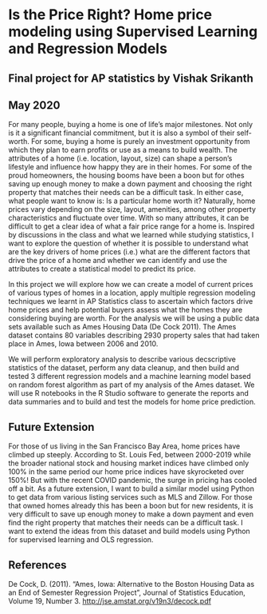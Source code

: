 # Is the Price Right? Home price modeling using Supervised Learning and Regression Models
## Final project for AP statistics by Vishak Srikanth
## May 2020

For many people, buying a home is one of life’s major milestones. Not only is it a significant financial commitment, but it is also a symbol of their self-worth. 
For some, buying a home is purely an investment opportunity from which they plan to earn profits or use as a means to build wealth. 
The attributes of a home (i.e. location, layout, size) can shape a person’s lifestyle and influence how happy they are in their homes. 
For some of the proud homeowners, the housing booms have been a boon but for othes saving up enough money to make a down payment and choosing the right property 
that matches their needs can be a difficult task. In either case, what people want to know is: Is a particular home worth it? Naturally, home prices vary depending 
on the size, layout, amenities, among other property characteristics and fluctuate over time. With so many attributes, it can be difficult to get a clear idea of 
what a fair price range for a home is. Inspired by discussions in the class and what we learned while studying statistics, I want to explore the question of 
whether it is possible to understand what are the key drivers of home prices (i.e.) what are the different factors that drive the price of a home and whether 
we can identify and use the attributes to create a statistical model to predict its price.

In this project we will explore how we can create a model of current prices of various types of homes in a location, apply multiple regression modeling techniques 
we learnt in AP Statistics class to ascertain which factors drive home prices and help potential buyers assess what the homes they are considering buying are worth.
For the analysis we will be using a public data sets available such as Ames Housing Data (De Cock 2011). The Ames dataset contains 80 variables describing 2930 
property sales that had taken place in Ames, Iowa between 2006 and 2010.

We will perform exploratory analysis to describe various decscriptive statistics of the dataset, perform any data cleanup, and then build and tested 3 different 
regression models and a machine learning model based on random forest algorithm as part of my analysis of the Ames dataset. We will use R notebooks in the R Studio
software to generate the reports and data summaries and to build and test the models for home price prediction.

## Future Extension 
For those of us living in the San Francisco Bay Area, home prices have climbed up steeply. According to St. Louis Fed, between 2000-2019 
while the broader national stock and housing market indices have climbed only 100% in the same period our home price indices have skyrocketed over 150%!
But with the recent COVID pandemic, the surge in pricing has cooled off a bit. As a future extension, I want to build a similar model using Python 
to get data from various listing services such as MLS and Zillow. For those that owned homes already this has been a boon but for new residents, it is very 
difficult to save up enough money to make a down payment and even find the right property that matches their needs can be a difficult task. 
I want to extend the ideas from this dataset and build models using Python for supervised learning and OLS regression. 

## References
De Cock, D. (2011). “Ames, Iowa: Alternative to the Boston Housing Data as an End of Semester Regression Project”, Journal of Statistics Education, 
Volume 19, Number 3. 
http://jse.amstat.org/v19n3/decock.pdf
